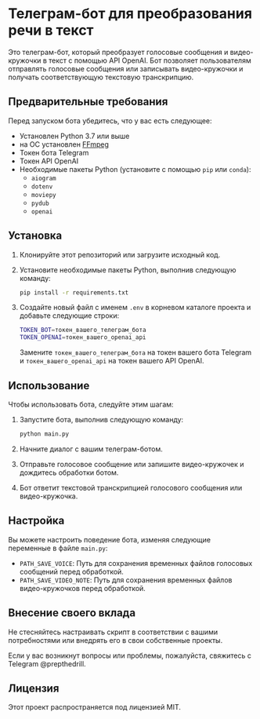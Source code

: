 # Телеграм-бот для преобразования речи в текст

Это телеграм-бот, который преобразует голосовые сообщения и видео-кружочки в текст с помощью API OpenAI. Бот позволяет пользователям отправлять голосовые сообщения или записывать видео-кружочки и получать соответствующую текстовую транскрипцию.

## Предварительные требования

Перед запуском бота убедитесь, что у вас есть следующее:

- Установлен Python 3.7 или выше
- на ОС установлен [FFmpeg](https://ffmpeg.org/)
- Токен бота Telegram
- Токен API OpenAI
- Необходимые пакеты Python (установите с помощью `pip` или `conda`):
  - `aiogram`
  - `dotenv`
  - `moviepy`
  - `pydub`
  - `openai`

## Установка

1. Клонируйте этот репозиторий или загрузите исходный код.

2. Установите необходимые пакеты Python, выполнив следующую команду:

   ```bash
   pip install -r requirements.txt
   ```

3. Создайте новый файл с именем `.env` в корневом каталоге проекта и добавьте следующие строки:

   ```bash
   TOKEN_BOT=токен_вашего_телеграм_бота
   TOKEN_OPENAI=токен_вашего_openai_api
   ```

   Замените `токен_вашего_телеграм_бота` на токен вашего бота Telegram и `токен_вашего_openai_api` на токен вашего API OpenAI.

## Использование

Чтобы использовать бота, следуйте этим шагам:

1. Запустите бота, выполнив следующую команду:

   ```bash
   python main.py
   ```

2. Начните диалог с вашим телеграм-ботом.

3. Отправьте голосовое сообщение или запишите видео-кружочек и дождитесь обработки ботом.

4. Бот ответит текстовой транскрипцией голосового сообщения или видео-кружочка.

## Настройка

Вы можете настроить поведение бота, изменяя следующие переменные в файле `main.py`:

- `PATH_SAVE_VOICE`: Путь для сохранения временных файлов голосовых сообщений перед обработкой.
- `PATH_SAVE_VIDEO_NOTE`: Путь для сохранения временных файлов видео-кружочков перед обработкой.

## Внесение своего вклада

Не стесняйтесь настраивать скрипт в соответствии с вашими потребностями или внедрять его в свои собственные проекты.

Если у вас возникнут вопросы или проблемы, пожалуйста, свяжитесь с Telegram @prepthedrill.

## Лицензия

Этот проект распространяется под лицензией MIT.
